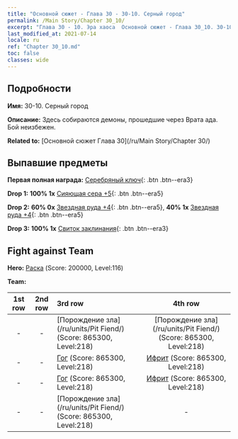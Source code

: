 ```yaml
---
title: "Основной сюжет - Глава 30 - 30-10. Серный город"
permalink: /Main Story/Chapter 30_10/
excerpt: "Глава 30 - 10. Эра хаоса  Основной сюжет - Глава 30_10. 30-10. Серный город"
last_modified_at: 2021-07-14
locale: ru
ref: "Chapter 30_10.md"
toc: false
classes: wide
---
```


## Подробности

 **Имя:** 30-10. Серный город

 **Описание:** Здесь собираются демоны, прошедшие через Врата ада. Бой неизбежен.

 **Related to:** [Основной сюжет Глава 30](/ru/Main Story/Chapter 30/)

## Выпавшие предметы

 **Первая полная награда:** [Серебряный ключ](/ItemsRU/con_693/){: .btn .btn--era3}

 **Drop 1:** **100% 1x** [Сияющая сера +5](/ItemsRU/mat_99/){: .btn .btn--era5}

 **Drop 2:** **60% 0x** [Звездная руда +4](/ItemsRU/mat_89/){: .btn .btn--era5}, **40% 1x** [Звездная руда +4](/ItemsRU/mat_89/){: .btn .btn--era5}

 **Drop 3:** **100% 1x** [Свиток заклинания](/ItemsRU/con_694/){: .btn .btn--era3}


## Fight against Team
 **Hero:** [Раска](/ru/heroes/Rashka/) (Score: 200000, Level:116)

 **Team:**


  | 1st row | 2nd row | 3rd row | 4th row |
  |:----:|:----:|:----|:----:|
  | - | - | [Порождение зла](/ru/units/Pit Fiend/) (Score: 865300, Level:218)  | [Порождение зла](/ru/units/Pit Fiend/) (Score: 865300, Level:218)  |
  | - | - | [Гог](/ru/units/Gog/) (Score: 865300, Level:218)  | [Ифрит](/ru/units/Efreeti/) (Score: 865300, Level:218)  |
  | - | - | [Гог](/ru/units/Gog/) (Score: 865300, Level:218)  | [Ифрит](/ru/units/Efreeti/) (Score: 865300, Level:218)  |
  | - | - | [Порождение зла](/ru/units/Pit Fiend/) (Score: 865300, Level:218)  | - |


